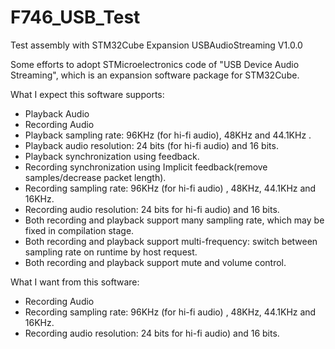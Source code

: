 # F746_USB_Test
 Test assembly with STM32Cube Expansion USBAudioStreaming V1.0.0
 
 Some efforts to adopt STMicroelectronics code of "USB Device Audio Streaming", which is an expansion software package for STM32Cube.
 
 What I expect this software supports:
  * Playback Audio 
  * Recording Audio 
  * Playback sampling rate: 96KHz (for hi-fi audio), 48KHz and 44.1KHz . 
  * Playback audio resolution: 24 bits (for hi-fi audio) and 16 bits. 
  * Playback synchronization using feedback. 
  * Recording synchronization using Implicit feedback(remove samples/decrease packet length). 
  * Recording sampling rate: 96KHz (for hi-fi audio) , 48KHz, 44.1KHz and 16KHz. 
  * Recording audio resolution: 24 bits for hi-fi audio) and 16 bits. 
  * Both recording and playback support many sampling rate, which may be fixed in compilation stage. 
  * Both recording and playback support multi-frequency: switch between sampling rate on runtime by host request. 
  * Both recording and playback support mute and volume control. 

 What I want from this software:
  * Recording Audio 
  * Recording sampling rate: 96KHz (for hi-fi audio) , 48KHz, 44.1KHz and 16KHz. 
  * Recording audio resolution: 24 bits for hi-fi audio) and 16 bits. 